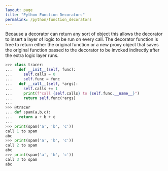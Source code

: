 ```yaml
---
layout: page
title: "Python Function Decorators"
permalink: /python/function_decorators
---
```


Because a decorator can return any sort of object this allows the decorator to insert a layer of logic to be run on every call. The decorator function is free to return either the original function or a new proxy object that saves the original function passed to the decorator to be invoked indirectly after the extra logic layer runs.

```python
>>> class tracer:
...   def __init__(self, func):
...     self.calls = 0
...     self.func = func
...   def __call__(self, *args):
...     self.calls += 1
...     print(f"call {self.calls} to {self.func.__name__}")
...     return self.func(*args)
...
>>> @tracer
... def spam(a,b,c):
...   return a + b + c
...
>>> print(spam('a', 'b', 'c'))
call 1 to spam
abc
>>> print(spam('a', 'b', 'c'))
call 2 to spam
abc
>>> print(spam('a', 'b', 'c'))
call 3 to spam
abc
```
